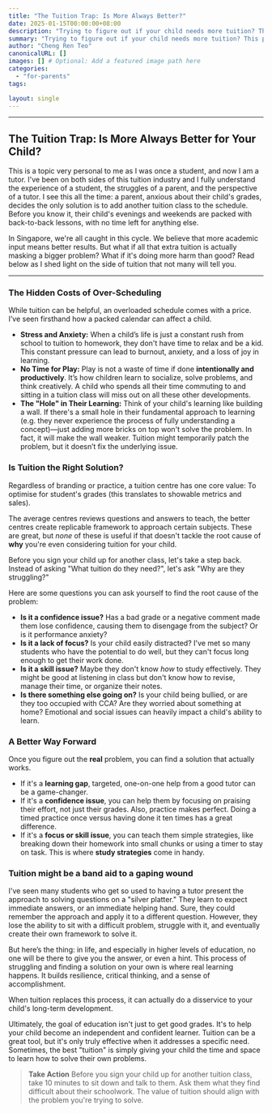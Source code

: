 ```yaml
---
title: "The Tuition Trap: Is More Always Better?"
date: 2025-01-15T00:00:00+08:00
description: "Trying to figure out if your child needs more tuition? This post by a Singaporean tutor explains why adding more classes might not be the best solution. Discover how to get to the real root of their academic struggles and empower them to become a resilient, confident learner."
summary: "Trying to figure out if your child needs more tuition? This post by a Singaporean tutor explains why adding more classes might not be the best solution. Discover how to get to the real root of their academic struggles and empower them to become a resilient, confident learner."
author: "Cheng Ren Teo"
canonicalURL: []
images: [] # Optional: Add a featured image path here
categories:
  - "for-parents"
tags:

layout: single
---
```


---

## The Tuition Trap: Is More Always Better for Your Child?

This is a topic very personal to me as I was once a student, and now I am a tutor. I've been on both sides of this tuition industry and I fully understand the experience of a student, the struggles of a parent, and the perspective of a tutor. I see this all the time: a parent, anxious about their child's grades, decides the only solution is to add another tuition class to the schedule. Before you know it, their child's evenings and weekends are packed with back-to-back lessons, with no time left for anything else.
 
In Singapore, we're all caught in this cycle. We believe that more academic input means better results. But what if all that extra tuition is actually masking a bigger problem? What if it's doing more harm than good? Read below as I shed light on the side of tuition that not many will tell you.

---

### The Hidden Costs of Over-Scheduling

While tuition can be helpful, an overloaded schedule comes with a price. I’ve seen firsthand how a packed calendar can affect a child.

* **Stress and Anxiety:** When a child’s life is just a constant rush from school to tuition to homework, they don't have time to relax and be a kid. This constant pressure can lead to burnout, anxiety, and a loss of joy in learning.
* **No Time for Play:** Play is not a waste of time if done **intentionally and productively**. It’s how children learn to socialize, solve problems, and think creatively. A child who spends all their time commuting to and sitting in a tuition class will miss out on all these other developments.
* **The "Hole" in Their Learning:** Think of your child's learning like building a wall. If there's a small hole in their fundamental approach to learning (e.g. they never experience the process of fully understanding a concept)—just adding more bricks on top won't solve the problem. In fact, it will make the wall weaker. Tuition might temporarily patch the problem, but it doesn’t fix the underlying issue.

### Is Tuition the Right Solution?

Regardless of branding or practice, a tuition centre has one core value: To optimise for student's grades (this translates to showable metrics and sales).

The average centres reviews questions and answers to teach, the better centres create replicable framework to approach certain subjects. These are great, but *none* of these is useful if that doesn't tackle the root cause of **why** you're even considering tuition for your child.

Before you sign your child up for another class, let's take a step back. Instead of asking "What tuition do they need?", let's ask "Why are they struggling?"

Here are some questions you can ask yourself to find the root cause of the problem:

* **Is it a confidence issue?** Has a bad grade or a negative comment made them lose confidence, causing them to disengage from the subject? Or is it performance anxiety?
* **Is it a lack of focus?** Is your child easily distracted? I've met so many students who have the potential to do well, but they can't focus long enough to get their work done.
* **Is it a skill issue?** Maybe they don't know *how* to study effectively. They might be good at listening in class but don't know how to revise, manage their time, or organize their notes.
* **Is there something else going on?** Is your child being bullied, or are they too occupied with CCA? Are they worried about something at home? Emotional and social issues can heavily impact a child's ability to learn.

### A Better Way Forward

Once you figure out the **real** problem, you can find a solution that actually works.

* If it's a **learning gap**, targeted, one-on-one help from a good tutor can be a game-changer.
* If it's a **confidence issue**, you can help them by focusing on praising their effort, not just their grades. Also, practice makes perfect. Doing a timed practice once versus having done it ten times has a great difference.
* If it's a **focus or skill issue**, you can teach them simple strategies, like breaking down their homework into small chunks or using a timer to stay on task. This is where **study strategies** come in handy.

### Tuition might be a band aid to a gaping wound
I've seen many students who get so used to having a tutor present the approach to solving questions on a "silver platter." They learn to expect immediate answers, or an immediate helping hand. Sure, they could remember the approach and apply it to a different question. However, they lose the ability to sit with a difficult problem, struggle with it, and eventually create their own framework to solve it.

But here’s the thing: in life, and especially in higher levels of education, no one will be there to give you the answer, or even a hint. This process of struggling and finding a solution on your own is where real learning happens. It builds resilience, critical thinking, and a sense of accomplishment. 

When tuition replaces this process, it can actually do a disservice to your child's long-term development.

Ultimately, the goal of education isn't just to get good grades. It's to help your child become an independent and confident learner. Tuition can be a great tool, but it's only truly effective when it addresses a specific need. Sometimes, the best "tuition" is simply giving your child the time and space to learn how to solve their own problems.

> **Take Action**
> Before you sign your child up for another tuition class, take 10 minutes to sit down and talk to them. Ask them what they find difficult about their schoolwork. The value of tuition should align with the problem you're trying to solve.
